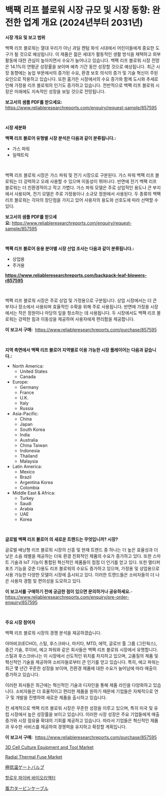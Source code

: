 <p><h1>백팩 리프 블로워 시장 규모 및 시장 동향: 완전한 업계 개요 (2024년부터 2031년)</h1></p><p><strong>시장 개요 및 보고 범위</strong></p>
<p><p>백팩 리프 블로워는 열대 우리가 아닌 과일 켄텀 화석 시대에서 어린이들에게 중요한 도구가 될 것으로 예상됩니다. 이 제품은 젊은 세대가 활동적인 생활 방식을 채택하고 외부 활동에 대한 관심이 높아지면서 수요가 늘어나고 있습니다. 백팩 리프 블로워 시장 전망은 14.1%의 연평균 성장률을 보이며 예측 기간 동안 성장할 것으로 예상됩니다. 최근 시장 동향에는 농업 부문에서의 증가된 수요, 환경 보호 의식의 증가 및 기술 혁신이 주된 요인으로 작용하고 있습니다. 또한 홈가든 시장에서의 수요 증가와 함께 도시화 추세로 인해 가정용 리프 블로워의 인기도 증가하고 있습니다. 전반적으로 백팩 리프 블로워 시장은 미래에도 지속적인 성장을 보일 것으로 전망됩니다.</p></p>
<p><strong>보고서의 샘플 PDF를 받으세요:</strong> <a href="https://www.reliableresearchreports.com/enquiry/request-sample/857595">https://www.reliableresearchreports.com/enquiry/request-sample/857595</a></p>
<p>&nbsp;</p>
<p><strong>시장 세분화</strong></p>
<p><strong>백팩 리프 블로어 유형별 시장 분석은 다음과 같이 분류됩니다.:</strong></p>
<p><ul><li>가스 파워</li><li>일렉트릭</li></ul></p>
<p>&nbsp;</p>
<p><p>백팩 리프 블로워 시장은 가스 파워 및 전기 시장으로 구분된다. 가스 파워 백팩 리프 블로워는 더 강력하고 오래 사용할 수 있으며 이동성이 뛰어나다. 반면에 전기 백팩 리프 블로워는 더 친환경적이고 작고 가볍다. 가스 파워 모델은 주로 상업적인 용도나 큰 부지에서 사용되며, 전기 모델은 주로 가정용이나 소규모 정원에서 사용된다. 두 종류의 백팩 리프 블로워는 각자의 장단점을 가지고 있어 사용자의 용도와 선호도에 따라 선택할 수 있다.</p></p>
<p><strong>보고서의 샘플 PDF를 받으세요:</strong>&nbsp;<a href="https://www.reliableresearchreports.com/enquiry/request-sample/857595">https://www.reliableresearchreports.com/enquiry/request-sample/857595</a></p>
<p>&nbsp;</p>
<p><strong> 백팩 리프 블로어 응용 분야별 시장 산업 조사는 다음과 같이 분류됩니다.:</strong></p>
<p><ul><li>상업용</li><li>주거용</li></ul></p>
<p><strong><a href="https://www.reliableresearchreports.com/backpack-leaf-blowers-r857595">https://www.reliableresearchreports.com/backpack-leaf-blowers-r857595</a></strong></p>
<p>&nbsp;</p>
<p><p>백팩 리프 블로워 시장은 주로 상업 및 가정용으로 구분됩니다. 상업 시장에서는 더 큰 부지나 장소에서 사용되며 효율적인 수확을 위해 주로 사용됩니다. 반면에 가정용 시장에서는 작은 정원이나 마당의 잎을 청소하는 데 사용됩니다. 두 시장에서도 백팩 리프 블로워는 강력한 힘과 이동성을 제공하여 사용자에게 편리함을 제공합니다.</p></p>
<p><strong>이 보고서 구매:</strong>&nbsp; <a href="https://www.reliableresearchreports.com/purchase/857595">https://www.reliableresearchreports.com/purchase/857595</a></p>
<p>&nbsp;</p>
<p><strong>지역 측면에서 백팩 리프 블로어 지역별로 이용 가능한 시장 플레이어는 다음과 같습니다.:</strong></p>
<p><ul>
    <li>
        North America:
        <ul>
            <li>United States</li>
            <li>Canada</li>
        </ul>
    </li>
    <li>
        Europe:
        <ul>
            <li>Germany</li>
            <li>France</li>
            <li>U.K.</li>
            <li>Italy</li>
            <li>Russia</li>
        </ul>
    </li>
    <li>
        Asia-Pacific:
        <ul>
            <li>China</li>
            <li>Japan</li>
            <li>South Korea</li>
            <li>India</li>
            <li>Australia</li>
            <li>China Taiwan</li>
            <li>Indonesia</li>
            <li>Thailand</li>
            <li>Malaysia</li>
        </ul>
    </li>
    <li>
        Latin America:
        <ul>
            <li>Mexico</li>
            <li>Brazil</li>
            <li>Argentina Korea</li>
            <li>Colombia</li>
        </ul>
    </li>
    <li>
        Middle East & Africa:
        <ul>
            <li>Turkey</li>
            <li>Saudi</li>
            <li>Arabia</li>
            <li>UAE</li>
            <li>Korea</li>
        </ul>
    </li>
    </ul></p>
<p>&nbsp;</p>
<p><strong>글로벌 백팩 리프 블로어 의 새로운 트렌드는 무엇입니까? 시장?</strong></p>
<p><p>글로벌 배낭형 리프 블로워 시장의 신흥 및 현재 트렌드 중 하나는 더 높은 효율성과 더 낮은 소음 레벨을 제공하는 더욱 환경 친화적인 제품의 수요가 증가하고 있다. 또한 스마트 기술과 IoT 기능이 통합된 혁신적인 제품들이 점점 더 인기를 얻고 있다. 또한 멀티퍼포즈 기능을 갖춘 다용도 리프 블로워의 수요도 증가하고 있으며, 가정용 및 상업용으로 사용 가능한 다양한 모델이 시장에 출시되고 있다. 이러한 트렌드들은 소비자들의 더 나은 사용자 경험 및 편의성을 도모하고 있다.</p></p>
<p><strong>이 보고서를 구매하기 전에 궁금한 점이 있으면 문의하거나 공유하세요.</strong>- <a href="https://www.reliableresearchreports.com/enquiry/pre-order-enquiry/857595">https://www.reliableresearchreports.com/enquiry/pre-order-enquiry/857595</a></p>
<p>&nbsp;</p>
<p><strong>주요 시장 참여자</strong></p>
<p><p>백팩 리프 블로워 시장의 경쟁 분석을 제공하겠습니다. </p><p>야마비코(ECHO), 스틸, 후스크바나, 마키타, MTD, 에막, 글로브 툴 그룹 (그린웍스), 중간 기술, 루이비, 에고 파워와 같은 회사들은 백팩 리프 블로워 시장에서 유명합니다. 스틸과 후스크바나는 이 시장에서 선도적인 위치를 차지하고 있으며, 고품질의 제품 및 혁신적인 기술을 제공하여 소비자들로부터 큰 인기를 얻고 있습니다. 특히, 에고 파워는 최근 몇 년간 꾸준한 성장을 보이며, 친환경 제품에 대한 수요가 늘어남에 따라 매출이 증가하고 있습니다.</p><p>이러한 회사들은 최근에는 혁신적인 기술과 디자인을 통해 제품 라인을 다양화하고 있습니다. 소비자들은 더 효율적이고 편리한 제품을 원하기 때문에 기업들은 자체적으로 연구 및 개발을 진행하여 새로운 제품을 출시하고 있습니다.</p><p>전 세계적으로 백팩 리프 블로워 시장은 꾸준한 성장을 이루고 있으며, 특히 미국 및 유럽 시장에서 높은 성장률을 보이고 있습니다. 이러한 시장 성장은 주요 기업들에게 매출 증가와 시장 점유율 확대의 기회를 제공하고 있습니다. 따라서 기업들은 혁신적인 제품과 우수한 서비스를 제공하여 경쟁력을 유지하고 확장할 계획입니다.</p></p>
<p><strong>이 보고서 구매:</strong>&nbsp;&nbsp;<a href="https://www.reliableresearchreports.com/purchase/857595">https://www.reliableresearchreports.com/purchase/857595</a></p>
<p><p><a href="https://github.com/julyju69/Market-Research-Report-List-2/blob/main/3d-cell-culture-equipment-and-tool-market.md">3D Cell Culture Equipment and Tool Market</a></p><p><a href="https://issuu.com/reportprime-2/docs/radial-thermal-fuse-market-size-2030.pptx">Radial Thermal Fuse Market</a></p><p><a href="https://medium.com/@amandasantosxavier51/%E4%BD%8E%E6%B8%A9%E9%96%A5%E9%96%80%E5%B8%82%E5%A0%B4%E8%AA%BF%E6%9F%BB%E3%83%AC%E3%83%9D%E3%83%BC%E3%83%88-%E3%81%9D%E3%81%AE%E6%AD%B4%E5%8F%B2%E3%81%A82031%E5%B9%B4%E3%81%BE%E3%81%A7%E3%81%AE%E4%BA%88%E6%B8%AC-dd4de4b442bf">極低温ゲートバルブ</a></p><p><a href="https://github.com/Howaoole34545/Market-Research-Report-List-1/blob/main/799705921537.md">할로우 파이버 바이오리액터</a></p><p><a href="https://github.com/AaronVargas43/Market-Research-Report-List-1/blob/main/218644823824.md">風力タービンケーブル</a></p></p>